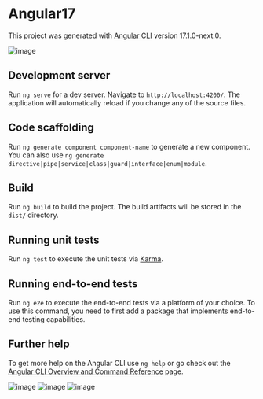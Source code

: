 # Angular17

This project was generated with [Angular CLI](https://github.com/angular/angular-cli) version 17.1.0-next.0.

![image](https://github.com/user-attachments/assets/943557f4-0a40-46b8-82b5-9cba0fec2a26)



## Development server

Run `ng serve` for a dev server. Navigate to `http://localhost:4200/`. The application will automatically reload if you change any of the source files.

## Code scaffolding

Run `ng generate component component-name` to generate a new component. You can also use `ng generate directive|pipe|service|class|guard|interface|enum|module`.

## Build

Run `ng build` to build the project. The build artifacts will be stored in the `dist/` directory.

## Running unit tests

Run `ng test` to execute the unit tests via [Karma](https://karma-runner.github.io).

## Running end-to-end tests

Run `ng e2e` to execute the end-to-end tests via a platform of your choice. To use this command, you need to first add a package that implements end-to-end testing capabilities.

## Further help

To get more help on the Angular CLI use `ng help` or go check out the [Angular CLI Overview and Command Reference](https://angular.io/cli) page.

![image](https://github.com/user-attachments/assets/a06f1549-916a-45a2-b224-0a4fe0fd5962)
![image](https://github.com/user-attachments/assets/f9ee92b5-69ea-4c23-8cfc-6f2f1a76d6b9)
![image](https://github.com/user-attachments/assets/5d1fc156-04a0-46c6-b1ea-5df0706bf57f)
